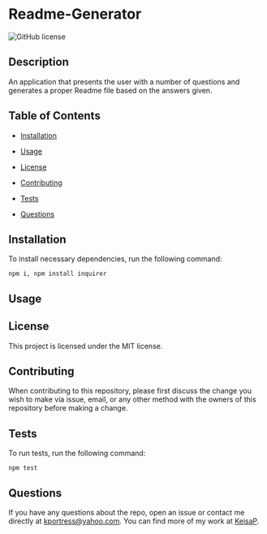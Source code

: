 # Readme-Generator
![GitHub license](https://img.shields.io/badge/license-MIT-blue.svg)

## Description

An application that presents the user with a number of questions and generates a proper Readme file based on the answers given.

## Table of Contents 

* [Installation](#installation)

* [Usage](#usage)

* [License](#license)

* [Contributing](#contributing)

* [Tests](#tests)

* [Questions](#questions)

## Installation

To install necessary dependencies, run the following command:

```
npm i, npm install inquirer
```

## Usage



## License

This project is licensed under the MIT license.
  
## Contributing

When contributing to this repository, please first discuss the change you wish to make via issue, email, or any other method with the owners of this repository before making a change.

## Tests

To run tests, run the following command:

```
npm test
```

## Questions

If you have any questions about the repo, open an issue or contact me directly at kportress@yahoo.com. You can find more of my work at [KeisaP](https://github.com/KeisaP/).
